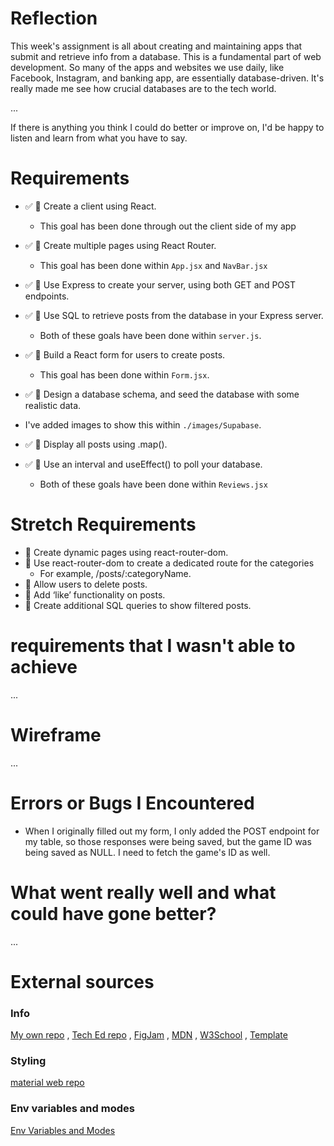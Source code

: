 # Reflection

This week's assignment is all about creating and maintaining apps that submit and retrieve info from a database. This is a fundamental part of web development. So many of the apps and websites we use daily, like Facebook, Instagram, and banking app, are essentially database-driven. It's really made me see how crucial databases are to the tech world.

...

If there is anything you think I could do better or improve on, I'd be happy to listen and learn from what you have to say.

# Requirements

- ✅ 🎯 Create a client using React.

  - This goal has been done through out the client side of my app

- ✅ 🎯 Create multiple pages using React Router.

  - This goal has been done within `App.jsx` and `NavBar.jsx`

- ✅ 🎯 Use Express to create your server, using both GET and POST endpoints.
- ✅ 🎯 Use SQL to retrieve posts from the database in your Express server.

  - Both of these goals have been done within `server.js`.

- ✅ 🎯 Build a React form for users to create posts.

  - This goal has been done within `Form.jsx`.

- ✅ 🎯 Design a database schema, and seed the database with some realistic data.

- I've added images to show this within `./images/Supabase`.

- ✅ 🎯 Display all posts using .map().
- ✅ 🎯 Use an interval and useEffect() to poll your database.

  - Both of these goals have been done within `Reviews.jsx`

# Stretch Requirements

- 🏹 Create dynamic pages using react-router-dom.
- 🏹 Use react-router-dom to create a dedicated route for the categories
  - For example, /posts/:categoryName.
- 🏹 Allow users to delete posts.
- 🏹 Add ‘like’ functionality on posts.
- 🏹 Create additional SQL queries to show filtered posts.

# requirements that I wasn't able to achieve

...

# Wireframe

...

# Errors or Bugs I Encountered

- When I originally filled out my form, I only added the POST endpoint for my table, so those responses were being saved, but the game ID was being saved as NULL. I need to fetch the game's ID as well.

# What went really well and what could have gone better?

...

# External sources

### Info

[My own repo](https://github.com/IndieMasco/TechEdSoftwareDeveloper021) , [Tech Ed repo](https://github.com/Tech-Educators/software-dev-021) , [FigJam](https://www.figma.com/board/JjN2Zgtoynrau06MjWJs6q/SD021?node-id=0-1&p=f&t=V1WCGcrmVKnoxJDr-0) , [MDN](https://developer.mozilla.org/en-US/) , [W3School](https://www.w3schools.com/) , [Template](https://github.com/Tech-Educators/software-dev-021/blob/main/demos/week6/week6-assignment/src/App.jsx)

### Styling

[material web repo](https://github.com/material-components/material-web)

### Env variables and modes

[Env Variables and Modes](https://vite.dev/guide/env-and-mode)
